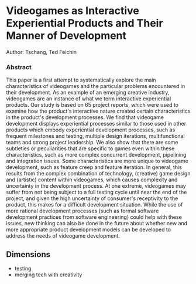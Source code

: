 Videogames as Interactive Experiential Products and Their Manner of Development
===

Author: Tschang, Ted Feichin

### Abstract
This paper is a first attempt to systematically explore the main characteristics of videogames and the particular problems encountered in their development. As an example of an emerging creative industry, videogames are an instance of what we term interactive experiential products. Our study is based on 65 project reports, which were used to examine how the product's interactive nature created certain characteristics in the product's development processes. We find that videogame development displays experiential processes similar to those used in other products which embody experiential development processes, such as frequent milestones and testing, multiple design iterations, multifunctional teams and strong project leadership. We also show that there are some subtleties or peculiarities that are specific to games even within these characteristics, such as more complex concurrent development, pipelining and integration issues. Some characteristics are more unique to videogame development, such as feature creep and feature iteration. In general, this results from the complex combination of technology, (creative) game design and (artistic) content within videogames, which causes complexity and uncertainty in the development process. At one extreme, videogames may suffer from not being subject to a full testing cycle until near the end of the project, and given the high uncertainty of consumer's receptivity to the product, this makes for a difficult development situation. While the use of more rational development processes (such as formal software development practices from software engineering) could help with these issues, new thinking can also be done in the future about whether new and more appropriate product development models can be developed to address the needs of videogame development. 

## Dimensions
- testing
- merging tech with creativity